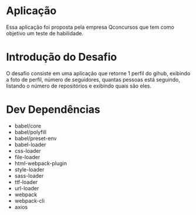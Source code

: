 # Aplicação

Essa aplicação foi proposta pela empresa Qconcursos que tem como objetivo um teste de habilidade.

# Introdução do Desafio

O desafio consiste em uma aplicação que retorne 1 perfil do gihub, exibindo a foto de perfil, número de seguidores, quantas pessoas está seguindo, listando o número de repositórios e exibindo quais são eles.

# Dev Dependências

- babel/core
- babel/polyfill
- babel/preset-env
- babel-loader
- css-loader
- file-loader
- html-webpack-plugin
- style-loader
- sass-loader
- ttf-loader
- url-loader
- webpack
- webpack-cli
- axios
